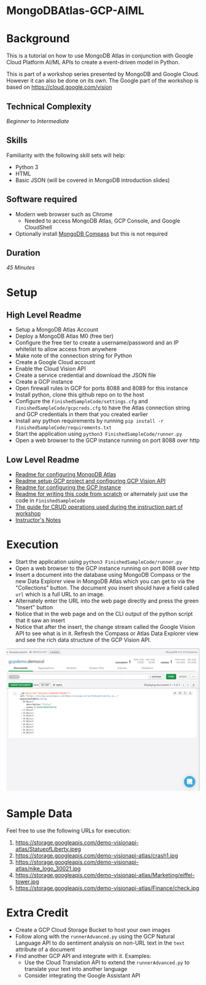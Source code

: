 # MongoDBAtlas-GCP-AIML

# Background
This is a tutorial on how to use MongoDB Atlas in conjunction with Google Cloud Platform AI/ML APIs to create a event-driven model in Python.

This is part of a workshop series presented by MongoDB and Google Cloud. However it can also be done on its own. The Google part of the workshop is based on https://cloud.google.com/vision

## Technical Complexity
_Beginner_ to _Intermediate_ 

## Skills 
Familiarity with the following skill sets will help:
* Python 3
* HTML
* Basic JSON (will be covered in MongoDB introduction slides)


## Software required
* Modern web browser such as Chrome
  * Needed to access MongoDB Atlas, GCP Console, and Google CloudShell 
* Optionally install [MongoDB Compass](https://www.mongodb.com/download-center/compass) but this is not required

## Duration
_45 Minutes_

# Setup
## High Level Readme
* Setup a MongoDB Atlas Account
* Deploy a MongoDB Atlas M0 (free tier)
* Configure the free tier to create a username/password and an IP whitelist to allow access from anywhere
* Make note of the connection string for Python
* Create a Google Cloud account
* Enable the Cloud Vision API
* Create a service credential and download the JSON file 
* Create a GCP instance
* Open firewall rules in GCP for ports 8088 and 8089 for this instance
* Install python, clone this github repo on to the host
* Configure the `FinishedSampleCode/settings.cfg` and `FinishedSampleCode/gcpcreds.cfg` to have the Atlas connection string and GCP credentials in them that you created earlier
* Install any python requirements by running `pip install -r FinishedSampleCode/requirements.txt`
* Start the application using `python3 FinishedSampleCode/runner.py`
* Open a web browser to the GCP instance running on port 8088 over http


## Low Level Readme
* [Readme for configuring MongoDB Atlas](Guides/AtlasSetup.md)
* [Readme setup GCP project and configuring GCP Vision API](Guides/GCPProjectAndVisionSetup.md)
* [Readme for configuring the GCP Instance](Guides/GCPInstanceSetup.md)
* [Readme for writing this code from scratch](Guides/Code.md) or alternately just use the code in `FinishedSampleCode`
* [The guide for CRUD operations used during the instruction part of workshop](Guides/CRUD.md)
* [Instructor's Notes](Guides/Instructors.md)

# Execution
* Start the application using `python3 FinishedSampleCode/runner.py`
* Open a web browser to the GCP instance running on port 8088 over http
* Insert a document into the database using MongoDB Compass or the new Data Explorer view in MongoDB Atlas which you can get to via the "Collections" button. The document you insert should have a field called `url` which is a full URL to an image.
* Alternately enter the URL into the web page directly and press the green "Insert" button
* Notice that in the web page and on the CLI output of the python script that it saw an insert
* Notice that after the insert, the change stream called the Google Vision API to see what is in it. Refresh the Compass or Atlas Data Explorer view and see the rich data structure of the GCP Vision API.

![](Guides/images/newss03.png)

# Sample Data
Feel free to use the following URLs for execution:
1. https://storage.googleapis.com/demo-visionapi-atlas/StatueofLiberty.jpeg
2. https://storage.googleapis.com/demo-visionapi-atlas/crash1.jpg
3. https://storage.googleapis.com/demo-visionapi-atlas/nike_logo_30021.jpg
4. https://storage.googleapis.com/demo-visionapi-atlas/Marketing/eiffel-tower.jpg
5. https://storage.googleapis.com/demo-visionapi-atlas/Finance/check.jpg

# Extra Credit
* Create a GCP Cloud Storage Bucket to host your own images
* Follow along with the `runnerAdvanced.py` using the GCP Natural Language API to do sentiment analysis on non-URL text in the `text` attribute of a document
* Find another GCP API and integrate with it. Examples:
  * Use the Cloud Translation API to extend the `runnerAdvanced.py` to translate your text into another language
  * Consider integrating the Google Assistant API

